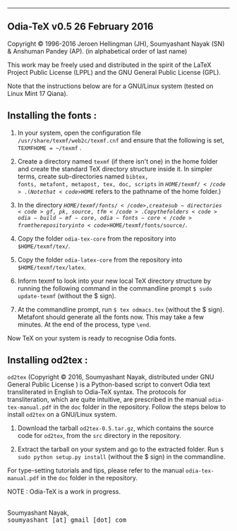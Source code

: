 ----------------------------------------------------------------------------------
Odia-TeX v0.5                                                     26 February 2016
----------------------------------------------------------------------------------

Copyright &copy; 1996-2016 Jeroen Hellingman (JH), Soumyashant Nayak (SN) 
& Anshuman Pandey (AP). 
(in alphabetical order of last name)

This work may be freely used and distributed in the spirit of the LaTeX 
Project Public License (LPPL) and the GNU General Public License (GPL).

Note that the instructions below are for a GNU/Linux system (tested on
Linux Mint 17 Qiana). 

Installing the fonts :
----------------------- 

1. In your system, open the configuration file 
<code>/usr/share/texmf/web2c/texmf.cnf</code> and ensure that the following is 
set, <code>TEXMFHOME = ~/texmf</code> .

2. Create a directory named <code>texmf</code> (if there isn't one) in the home 
folder and create the standard TeX directory structure inside it. In simpler terms,
create sub-directories named <code>bibtex, fonts, metafont, metapost, tex, doc, 
scripts</code> in <code>$HOME/texmf/</code>. (Note that <code>$HOME</code> refers
to the pathname of the home folder.)

3. In the directory <code>$HOME/texmf/fonts/</code>, create sub-directories <code>gf, 
pk, source, tfm</code>. Copy the folders <code>odia-build-mf-core, odia-fonts-core</code> 
from the repository into <code>$HOME/texmf/fonts/source/</code>.

4. Copy the folder <code>odia-tex-core</code> from the repository into
<code>$HOME/texmf/tex/</code>. 

5. Copy the folder <code>odia-latex-core</code> from the repository into 
<code>$HOME/texmf/tex/latex</code>.

6. Inform texmf to look into your new local TeX directory structure by 
running the following command in the commandline prompt <code>$ sudo update-texmf</code>
(without the $ sign).

7. At the commandline prompt, run <code>$ tex odmacs.tex</code> (without the $ sign). 
Metafont should generate all the fonts now. This may take a few minutes. At the end of 
the process, type <code>\end</code>.

Now TeX on your system is ready to recognise Odia fonts.


Installing od2tex :
-------------------

<code>od2tex</code> (Copyright &copy; 2016, Soumyashant Nayak, distributed under GNU General Public License )
is a Python-based script to convert Odia text transliterated in English to Odia-TeX syntax. The protocols
 for transliteration, which are quite intuitive, are prescribed in the manual <code>odia-tex-manual.pdf</code> 
in the <code>doc</code> folder in the repository. Follow the steps below to install <code>od2tex</code> on 
a GNU/Linux system.

1. Download the tarball <code>od2tex-0.5.tar.gz</code>, which contains the source code for <code>od2tex</code>, from the <code>src</code> 
directory in the repository.

2. Extract the tarball on your system and go to the extracted folder. Run <code>$ sudo python setup.py install</code>
(without the $ sign) in the commandline. 


For type-setting tutorials and tips, please refer to the manual <code>odia-tex-manual.pdf</code> in the 
<code>doc</code> folder in the repository.

NOTE : Odia-TeX is a work in progress.<br /><br /> 

Soumyashant Nayak,<br />
<tt>soumyashant [at] gmail [dot] com </tt>

